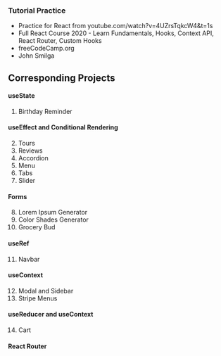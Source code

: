 ### Tutorial Practice

- Practice for React from youtube.com/watch?v=4UZrsTqkcW4&t=1s
- Full React Course 2020 -  Learn Fundamentals, Hooks, Context API, React Router, Custom Hooks
- freeCodeCamp.org
- John Smilga

## Corresponding Projects

#### useState

1. Birthday Reminder

#### useEffect and Conditional Rendering

2. Tours
3. Reviews
4. Accordion
5. Menu
6. Tabs
7. Slider

#### Forms

8. Lorem Ipsum Generator
9. Color Shades Generator
10. Grocery Bud

#### useRef

11. Navbar

#### useContext

12. Modal and Sidebar
13. Stripe Menus

#### useReducer and useContext

14. Cart

#### React Router
